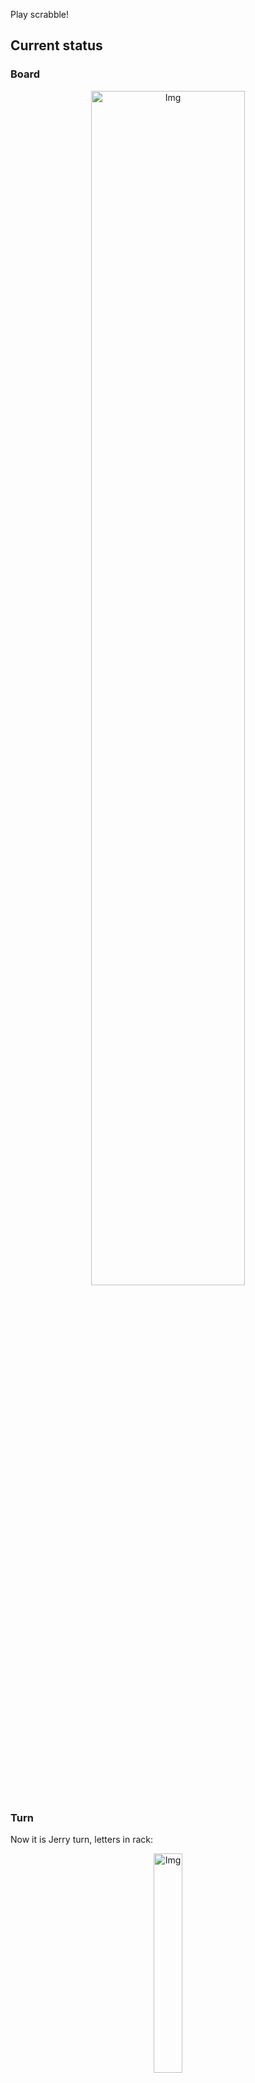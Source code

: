 
Play scrabble!
## Current status
### Board
<p align="center">
<img src="https://raw.githubusercontent.com/radosz99/radosz99/main/board.png" width=70% alt="Img"/>
    </p>
    
### Turn
Now it is Jerry turn, letters in rack:
<p align="center">
<img src="https://raw.githubusercontent.com/radosz99/radosz99/main/rack.png" width=30% alt="Img"/>
</p>

### Game score
| Id | Player name | Points |
  | - | - | - |  
|0 | Tom | 99
|1 | Jerry | 121
## Make the move
Make the move and insert the letters by creating an [issue](https://github.com/radosz99/radosz99/issues/new?title=scrabble%7Cmove%7C7%3AA%3ARIDE&body=Just+push+%27Submit+new+issue%27+or+update+with+your+move.) according to the rules or...

## Possibly best moves  
Are you sure? :smiling_imp: :smiling_imp: :smiling_imp:
<details>
  <summary>Spoiler warning!</summary>
  
  | Id | Move | Issue link | Points |
  | - | - | - | - |  
|1| M:11:quep | [scrabble&#124;move&#124;M:11:quep](https://github.com/radosz99/radosz99/issues/new?title=scrabble%7Cmove%7CM%3A11%3Aquep&body=Just+push+%27Submit+new+issue%27+or+update+with+your+move.) | 30 
|2| M:11:quip | [scrabble&#124;move&#124;M:11:quip](https://github.com/radosz99/radosz99/issues/new?title=scrabble%7Cmove%7CM%3A11%3Aquip&body=Just+push+%27Submit+new+issue%27+or+update+with+your+move.) | 30 
|3| M:11:quai | [scrabble&#124;move&#124;M:11:quai](https://github.com/radosz99/radosz99/issues/new?title=scrabble%7Cmove%7CM%3A11%3Aquai&body=Just+push+%27Submit+new+issue%27+or+update+with+your+move.) | 26 
|4| M:11:quit | [scrabble&#124;move&#124;M:11:quit](https://github.com/radosz99/radosz99/issues/new?title=scrabble%7Cmove%7CM%3A11%3Aquit&body=Just+push+%27Submit+new+issue%27+or+update+with+your+move.) | 26 
|5| M:11:quat | [scrabble&#124;move&#124;M:11:quat](https://github.com/radosz99/radosz99/issues/new?title=scrabble%7Cmove%7CM%3A11%3Aquat&body=Just+push+%27Submit+new+issue%27+or+update+with+your+move.) | 26 
|6| M:11:qua | [scrabble&#124;move&#124;M:11:qua](https://github.com/radosz99/radosz99/issues/new?title=scrabble%7Cmove%7CM%3A11%3Aqua&body=Just+push+%27Submit+new+issue%27+or+update+with+your+move.) | 24 
|7| M:11:qat | [scrabble&#124;move&#124;M:11:qat](https://github.com/radosz99/radosz99/issues/new?title=scrabble%7Cmove%7CM%3A11%3Aqat&body=Just+push+%27Submit+new+issue%27+or+update+with+your+move.) | 24 
|8| M:11:qi | [scrabble&#124;move&#124;M:11:qi](https://github.com/radosz99/radosz99/issues/new?title=scrabble%7Cmove%7CM%3A11%3Aqi&body=Just+push+%27Submit+new+issue%27+or+update+with+your+move.) | 22 
|9| 8:C:taupie | [scrabble&#124;move&#124;8:C:taupie](https://github.com/radosz99/radosz99/issues/new?title=scrabble%7Cmove%7C8%3AC%3Ataupie&body=Just+push+%27Submit+new+issue%27+or+update+with+your+move.) | 10 
|10| 8:D:etape | [scrabble&#124;move&#124;8:D:etape](https://github.com/radosz99/radosz99/issues/new?title=scrabble%7Cmove%7C8%3AD%3Aetape&body=Just+push+%27Submit+new+issue%27+or+update+with+your+move.) | 10 
</details>
    
## Latest moves

| Id | Type | Move / Letters to replace | Created words / New letters | Date | Points | Player | Who |
| - | - | - | - | - | - | - | - |
|6| INSERT | 11:K:suq | ['SUQ'] | 11/24/2022, 12:27:31 | 24 | Tom | [radosz99](github.com/radosz99) |
|5| INSERT | O:6:toison | ['TOISON'] | 11/24/2022, 12:26:55 | 21 | Jerry | [radosz99](github.com/radosz99) |
|4| INSERT | 9:J:decoys | ['DECOYS'] | 11/24/2022, 12:24:38 | 24 | Tom | [radosz99](github.com/radosz99) |
|3| INSERT | H:6:owe | ['OWE'] | 11/24/2022, 12:06:20 | 6 | Jerry | [radosz99](github.com/radosz99) |
|2| INSERT | 5:J:jaw | ['JAW'] | 11/24/2022, 12:05:11 | 29 | Tom | [radosz99](github.com/radosz99) |
|1| INSERT | K:4:garbless | ['GARBLESS'] | 11/24/2022, 12:01:06 | 94 | Jerry | [radosz99](github.com/radosz99) |
|0| INSERT | 7:H:wemb | ['WEMB'] | 11/24/2022, 11:59:20 | 22 | Tom | [radosz99](github.com/radosz99) |